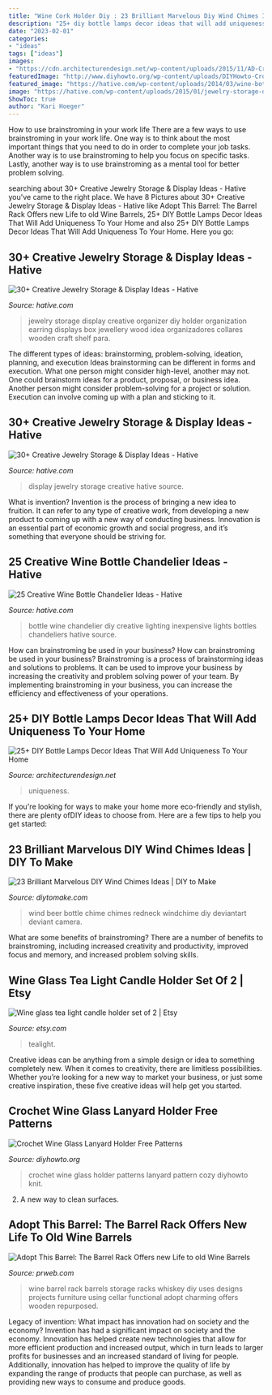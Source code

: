 ```yaml
---
title: "Wine Cork Holder Diy : 23 Brilliant Marvelous Diy Wind Chimes Ideas"
description: "25+ diy bottle lamps decor ideas that will add uniqueness to your home"
date: "2023-02-01"
categories:
- "ideas"
tags: ["ideas"]
images:
- "https://cdn.architecturendesign.net/wp-content/uploads/2015/11/AD-Creative-DIY-Bottle-Lamps-Decor-Ideas-14.jpg"
featuredImage: "http://www.diyhowto.org/wp-content/uploads/DIYHowto-Crochet-Wine-Glass-Lanyard-Holder-Free-Patterns-01.jpg"
featured_image: "https://hative.com/wp-content/uploads/2014/03/wine-bottle-chandeliers/8-diy-wine-bottle-chandelier.jpg"
image: "https://hative.com/wp-content/uploads/2015/01/jewelry-storage-display-ideas/23-jewelry-storage-display-ideas.jpg"
ShowToc: true
author: "Kari Hoeger"
---
```



How to use brainstroming in your work life
There are a few ways to use brainstroming in your work life. One way is to think about the most important things that you need to do in order to complete your job tasks. Another way is to use brainstroming to help you focus on specific tasks. Lastly, another way is to use brainstroming as a mental tool for better problem solving.

	

		
searching about 30+ Creative Jewelry Storage &amp; Display Ideas - Hative you've came to the right place. We have 8 Pictures about 30+ Creative Jewelry Storage &amp; Display Ideas - Hative like Adopt This Barrel: The Barrel Rack Offers new Life to old Wine Barrels, 25+ DIY Bottle Lamps Decor Ideas That Will Add Uniqueness To Your Home and also 25+ DIY Bottle Lamps Decor Ideas That Will Add Uniqueness To Your Home. Here you go:
		
    
## 30+ Creative Jewelry Storage &amp; Display Ideas - Hative

<img loading=lazy src="http://hative.com/wp-content/uploads/2015/01/jewelry-storage-display-ideas/25-jewelry-storage-display-ideas.jpg" onerror="this.onerror=null;this.src='https://tse1.mm.bing.net/th?id=OIP.2d8TlFESoVRosgNBgj1dKQHaJ4&amp;pid=15.1';" alt="30+ Creative Jewelry Storage &amp; Display Ideas - Hative">

_Source: hative.com_

>jewelry storage display creative organizer diy holder organization earring displays box jewellery wood idea organizadores collares wooden craft shelf para. 

	

The different types of ideas: brainstorming, problem-solving, ideation, planning, and execution
Ideas brainstorming can be different in forms and execution. What one person might consider high-level, another may not. One could brainstorm ideas for a product, proposal, or business idea. Another person might consider problem-solving for a project or solution. Execution can involve coming up with a plan and sticking to it.

    
## 30+ Creative Jewelry Storage &amp; Display Ideas - Hative

<img loading=lazy src="https://hative.com/wp-content/uploads/2015/01/jewelry-storage-display-ideas/23-jewelry-storage-display-ideas.jpg" onerror="this.onerror=null;this.src='https://tse4.mm.bing.net/th?id=OIP.LPKGC8hr1pSww3KTs6GAxwHaL7&amp;pid=15.1';" alt="30+ Creative Jewelry Storage &amp; Display Ideas - Hative">

_Source: hative.com_

>display jewelry storage creative hative source. 

	

What is invention?
Invention is the process of bringing a new idea to fruition. It can refer to any type of creative work, from developing a new product to coming up with a new way of conducting business. Innovation is an essential part of economic growth and social progress, and it’s something that everyone should be striving for.

    
## 25 Creative Wine Bottle Chandelier Ideas - Hative

<img loading=lazy src="https://hative.com/wp-content/uploads/2014/03/wine-bottle-chandeliers/8-diy-wine-bottle-chandelier.jpg" onerror="this.onerror=null;this.src='https://tse4.mm.bing.net/th?id=OIP.0c7gLvrm6aX6b5NfoiJFNQHaLP&amp;pid=15.1';" alt="25 Creative Wine Bottle Chandelier Ideas - Hative">

_Source: hative.com_

>bottle wine chandelier diy creative lighting inexpensive lights bottles chandeliers hative source. 

	

How can brainstroming be used in your business?
How can brainstroming be used in your business? Brainstroming is a process of brainstorming ideas and solutions to problems. It can be used to improve your business by increasing the creativity and problem solving power of your team. By implementing brainstroming in your business, you can increase the efficiency and effectiveness of your operations.

    
## 25+ DIY Bottle Lamps Decor Ideas That Will Add Uniqueness To Your Home

<img loading=lazy src="https://cdn.architecturendesign.net/wp-content/uploads/2015/11/AD-Creative-DIY-Bottle-Lamps-Decor-Ideas-14.jpg" onerror="this.onerror=null;this.src='https://tse4.mm.bing.net/th?id=OIP.c-gYMlJG2qtcujUfzCjQFwHaLG&amp;pid=15.1';" alt="25+ DIY Bottle Lamps Decor Ideas That Will Add Uniqueness To Your Home">

_Source: architecturendesign.net_

>uniqueness. 

	

If you're looking for ways to make your home more eco-friendly and stylish, there are plenty ofDIY ideas to choose from. Here are a few tips to help you get started: 

    
## 23 Brilliant Marvelous DIY Wind Chimes Ideas | DIY To Make

<img loading=lazy src="http://www.diytomake.com/wp-content/uploads/2016/08/redneck-windchime.jpg" onerror="this.onerror=null;this.src='https://tse2.mm.bing.net/th?id=OIP.NUaxThfTzUovr4XCvwZm7AHaJ4&amp;pid=15.1';" alt="23 Brilliant Marvelous DIY Wind Chimes Ideas | DIY to Make">

_Source: diytomake.com_

>wind beer bottle chime chimes redneck windchime diy deviantart deviant camera. 

	

What are some benefits of brainstroming?
There are a number of benefits to brainstroming, including increased creativity and productivity, improved focus and memory, and increased problem solving skills.

    
## Wine Glass Tea Light Candle Holder Set Of 2 | Etsy

<img loading=lazy src="https://i.etsystatic.com/6783163/r/il/ba6441/613457912/il_794xN.613457912_bfqp.jpg" onerror="this.onerror=null;this.src='https://tse2.mm.bing.net/th?id=OIP.Iw0EBB44_HixWjZHpt1imwHaKo&amp;pid=15.1';" alt="Wine glass tea light candle holder set of 2 | Etsy">

_Source: etsy.com_

>tealight. 

	

Creative ideas can be anything from a simple design or idea to something completely new. When it comes to creativity, there are limitless possibilities. Whether you’re looking for a new way to market your business, or just some creative inspiration, these five creative ideas will help get you started.

    
## Crochet Wine Glass Lanyard Holder Free Patterns

<img loading=lazy src="http://www.diyhowto.org/wp-content/uploads/DIYHowto-Crochet-Wine-Glass-Lanyard-Holder-Free-Patterns-01.jpg" onerror="this.onerror=null;this.src='https://tse4.mm.bing.net/th?id=OIP.-s4HQGgr6TCeW5KfH7Y9yAHaOj&amp;pid=15.1';" alt="Crochet Wine Glass Lanyard Holder Free Patterns">

_Source: diyhowto.org_

>crochet wine glass holder patterns lanyard pattern cozy diyhowto knit. 

	

2. A new way to clean surfaces.

    
## Adopt This Barrel: The Barrel Rack Offers New Life To Old Wine Barrels

<img loading=lazy src="http://ww1.prweb.com/prfiles/2010/11/08/2412554/BarrelRack3stack.jpg" onerror="this.onerror=null;this.src='https://tse3.mm.bing.net/th?id=OIP.x4J0paAtpbAdLLTkR9hObAHaLJ&amp;pid=15.1';" alt="Adopt This Barrel: The Barrel Rack Offers new Life to old Wine Barrels">

_Source: prweb.com_

>wine barrel rack barrels storage racks whiskey diy uses designs projects furniture using cellar functional adopt charming offers wooden repurposed. 

	

Legacy of invention: What impact has innovation had on society and the economy?
Invention has had a significant impact on society and the economy. Innovation has helped create new technologies that allow for more efficient production and increased output, which in turn leads to larger profits for businesses and an increased standard of living for people. Additionally, innovation has helped to improve the quality of life by expanding the range of products that people can purchase, as well as providing new ways to consume and produce goods.

